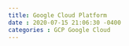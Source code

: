 ```yaml
---
title: Google Cloud Platform
date : 2020-07-15 21:06:30 -0400
categories : GCP Google Cloud
---
```



